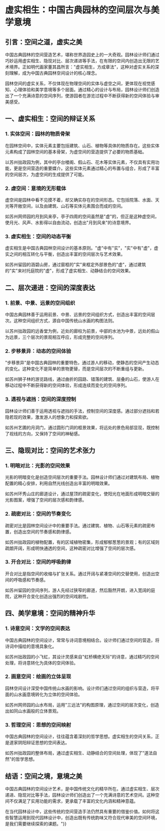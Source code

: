 # 虚实相生：中国古典园林的空间层次与美学意境

## 引言：空间之道，虚实之美

中国古典园林的空间营造艺术，堪称世界造园史上的一大奇观。园林设计师们通过巧妙运用虚实相生、隐现对比、层次递进等手法，在有限的空间内创造出无限的艺术境界。正如明代画家董其昌所言："虚实相生，方成章法"，这种对虚实关系的深刻理解，成为中国古典园林空间设计的核心理念。

园林空间的虚实关系，不仅体现在物理空间的实体与虚空之间，更体现在视觉感知、心理体验和美学意境等多个层面。通过精心的设计与布局，园林设计师们创造出了一个充满诗意的空间序列，使游园者在游览过程中不断获得新的空间体验与审美感受。

## 一、虚实相生：空间的辩证关系

### 1. 实体空间：园林的物质骨架

在园林空间中，实体元素主要包括建筑、山石、植物等具体的物质存在。这些实体元素构成了园林空间的基本骨架，为虚空间的营造提供了必要的物质基础。

以苏州拙政园为例，其中的亭台楼阁、假山石、花木等实体元素，不仅具有实用功能，更是空间营造的重要媒介。这些实体元素通过精心的布置与组合，形成了丰富的空间层次，为虚空间的生成提供了可能。

### 2. 虚空间：意境的无形载体

虚空间是园林中看不见摸不着，却又确实存在的空间形态。它包括院落、水面、天光等开敞空间，以及由建筑、山石等实体元素围合而成的空间。

如苏州网师园的月到风来亭，亭子四周的空间虽然是"虚"的，但正是这种虚空间，使月光、风声、水影得以自由流动，创造出"月到风来"的诗意境界。

### 3. 虚实相生：空间的动态平衡

虚实相生是中国古典园林空间设计的基本原则。"虚"中有"实"，"实"中有"虚"，虚实之间的相互转化与平衡，创造出丰富的空间层次与艺术效果。

如苏州留园的涵碧山房，通过窗框的"实"来框定外部景色的"虚"，通过建筑的"实"来衬托庭院的"虚"，形成了虚实相生、动静结合的空间效果。

## 二、层次递进：空间的深度表达

### 1. 前景、中景、远景的空间组织

中国古典园林善于运用前景、中景、远景的空间组织方式，创造出丰富的空间层次。这种空间组织方式，源自中国传统山水画的构图法则。

以苏州拙政园的远香堂为例，近处的廊柱为前景，中部的水池为中景，远处的假山为远景，三个层次的景观相互呼应，形成完整的空间序列。

### 2. 步移景异：动态的空间体验

"步移景异"是中国古典园林的重要特色，通过游人的移动，使静态的空间产生动态的变化。这种变化不是简单的景物更替，而是空间层次的不断重组与更新。

如苏州狮子林的游览路线，通过曲折的园路、错落的建筑、层叠的山石，使游人在移动过程中不断获得新的空间体验，形成连续而变化的空间序列。

### 3. 透视与遮挡：空间的深度控制

园林设计师们善于运用透视与遮挡的手法，控制空间的深度感。通过部分遮挡和若隐若现的效果，激发游人的想象力和探索欲。

如苏州艺圃的月洞门，通过圆形门洞的框景效果，将远处的景色局部显现，既控制了视线的方向，又保持了空间的神秘感。

## 三、隐现对比：空间的艺术张力

### 1. 明暗对比：光影的空间效果

光影的明暗变化是创造空间层次的重要手法。园林设计师们通过对建筑布局、植物配置的精心安排，利用自然光线创造出丰富的明暗效果。

如苏州环秀山庄的廊道设计，通过屋顶的疏密变化，使阳光在地面形成明暗交替的光影图案，增强了空间的层次感和韵律感。

### 2. 疏密对比：空间的节奏变化

疏密对比是园林空间设计中的重要手法。通过建筑、植物、山石等元素的疏密布置，创造出空间的节奏感和韵律感。

如苏州拙政园的植物配置，有的区域植物密集，形成郁郁葱葱的景观；有的区域则疏朗开阔，形成明快通透的空间，这种疏密对比增强了空间的层次感。

### 3. 开合对比：空间的呼吸韵律

开合对比是指空间的收缩与扩张关系。通过开阔与紧凑空间的交替使用，创造出空间的呼吸感和节奏感。

如苏州留园的空间序列，游人先经过狭窄的廊道，然后豁然开朗，进入宽阔的庭院，这种开合变化创造出强烈的空间戏剧性。

## 四、美学意境：空间的精神升华

### 1. 诗意空间：文学的空间表达

中国古典园林的空间设计，常常与诗词意境相结合。设计师们通过空间的营造，将诗词中描绘的意境具象化。

如苏州拙政园的小飞虹，其设计灵感来自"虹桥横绝天际"的诗意，通过精巧的空间处理，将诗意转化为具体的空间体验。

### 2. 画意空间：绘画的立体呈现

园林空间设计深受中国传统山水画的影响。设计师们通过空间的组织与营造，将平面的山水画意境转化为立体的空间体验。

如苏州网师园的山水布局，运用"三远法"的构图原理，通过空间的层次变化，创造出如同山水画般的立体景观。

### 3. 哲理空间：思想的空间映射

中国古典园林的空间设计，往往蕴含着深刻的哲学思想。虚实相生的空间关系，正是道家阴阳辩证思想的空间表达。

如苏州拙政园的整体布局，通过虚实相生、动静结合的空间处理，体现了"道法自然"的哲学思想。

## 结语：空间之境，意境之美

中国古典园林的空间设计艺术，是中国传统文化的精华所在。通过虚实相生、层次递进、隐现对比等手法，园林设计师们创造出了一个充满诗意的艺术空间。这种空间不仅满足了实用功能的需求，更承载了丰富的文化内涵和精神意蕴。

在当代园林设计中，这些传统的空间营造手法仍然具有重要的借鉴价值。如何将这些智慧运用到现代园林设计中，创造出既有传统韵味又符合现代审美的空间环境，是我们需要继续探索的课题。"}}